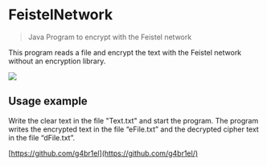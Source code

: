 # FeistelNetwork
> Java Program to encrypt with the Feistel network

 This program reads a file and encrypt the text with the Feistel network without an encryption library.

![](https://upload.wikimedia.org/wikipedia/commons/thumb/f/fa/Feistel_cipher_diagram_en.svg/511px-Feistel_cipher_diagram_en.svg.png)

## Usage example

Write the clear text in the file "Text.txt" and start the program.
The program writes the encrypted text in the file “eFile.txt” and the decrypted cipher text in the file “dFile.txt”.


[https://github.com/g4br1el](https://github.com/g4br1el/)
